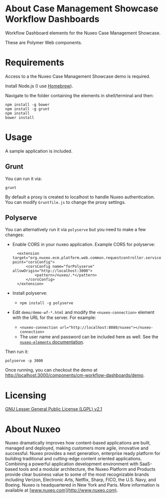 # About Case Management Showcase Workflow Dashboards

Workflow Dashboard elements for the Nuxeo Case Management Showcase.

These are Polymer Web components.

# Requirements

Access to a the Nuxeo Case Management Showcase demo is required.

Install Node.js (I use [Homebrew](http://brew.sh/)).

Navigate to the folder containing the elements in shell/terminal and then:

    npm install -g bower
    npm install -g grunt
    npm install
    bower install

# Usage

A sample application is included.

## Grunt

You can run it via:

    grunt

By default a proxy is created to localhost to handle Nuxeo authentication.  You can modify `Gruntfile.js` to change the proxy settings.

## Polyserve

You can alternatively run it via `polyserve` but you need to make a few changes:

* Enable CORS in your nuxeo application. Example CORS for polyserve:

        <extension target="org.nuxeo.ecm.platform.web.common.requestcontroller.service.RequestControllerService" point="corsConfig">
            <corsConfig name="forPolyserve" allowOrigin="http://localhost:3000">
                <pattern>/nuxeo/.*</pattern>
            </corsConfig>
        </extension>

* Install polyserve:
  * `npm install -g polyserve`
* Edit `demo/demo-wf-*.html` and modify the `<nuxeo-connection>` element with the URL for the server. For example:
  * `<nuxeo-connection url="http://localhost:8080/nuxeo"></nuxeo-connection>`
  * The user name and password can be included here as well. See the [`nuxeo-elements` documentation](https://doc.nuxeo.com/x/XJCRAQ).

Then run it:

    polyserve -p 3000

Once running, you can checkout the demo at [http://localhost:3000/components/cm-workflow-dashboards/demo](http://localhost:3000/components/cm-workflow-dashboards/demo).

# Licensing

[GNU Lesser General Public License (LGPL) v2.1](http://www.gnu.org/licenses/lgpl-2.1.html)

# About Nuxeo

Nuxeo dramatically improves how content-based applications are built, managed and deployed, making customers more agile, innovative and successful. Nuxeo provides a next generation, enterprise ready platform for building traditional and cutting-edge content oriented applications. Combining a powerful application development environment with SaaS-based tools and a modular architecture, the Nuxeo Platform and Products provide clear business value to some of the most recognizable brands including Verizon, Electronic Arts, Netflix, Sharp, FICO, the U.S. Navy, and Boeing. Nuxeo is headquartered in New York and Paris. More information is available at [www.nuxeo.com](http://www.nuxeo.com).